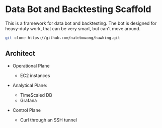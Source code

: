 # Data Bot and Backtesting Scaffold

This is a framework for data bot and backtesting.
The bot is designed for heavy-duty work, that can be very smart, but can't move around.

```bash
git clone https://github.com/natebowang/hawking.git
```

## Architect
- Operational Plane
  - EC2 instances

- Analytical Plane:
  - TimeScaled DB
  - Grafana

- Control Plane
  - Curl through an SSH tunnel
